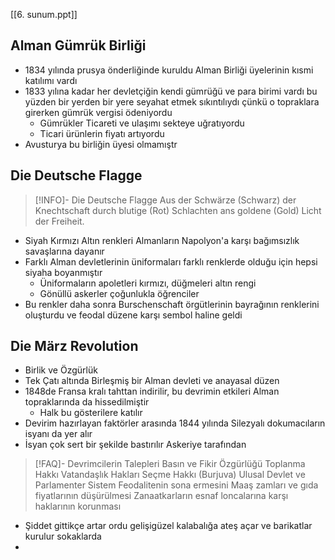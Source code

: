 [[6. sunum.ppt]]
## Alman Gümrük Birliği
- 1834 yılında prusya önderliğinde kuruldu Alman Birliği üyelerinin kısmi katılımı vardı
- 1833 yılına kadar her devletçiğin kendi gümrüğü ve para birimi vardı bu yüzden bir yerden bir yere seyahat etmek sıkıntılıydı çünkü o topraklara girerken gümrük vergisi ödeniyordu
	- Gümrükler Ticareti ve ulaşımı sekteye uğratıyordu
	- Ticari ürünlerin fiyatı artıyordu
- Avusturya bu birliğin üyesi olmamıştr
## Die Deutsche Flagge
>[!INFO]- Die Deutsche Flagge
>Aus der Schwärze (Schwarz) 
>der Knechtschaft durch blutige (Rot)
>Schlachten ans goldene (Gold) Licht der Freiheit.
- Siyah Kırmızı Altın renkleri Almanların Napolyon'a karşı bağımsızlık savaşlarına dayanır
- Farklı Alman devletlerinin üniformaları farklı renklerde olduğu için hepsi siyaha boyanmıştır
	- Üniformaların apoletleri kırmızı, düğmeleri altın rengi
	- Gönüllü askerler çoğunlukla öğrenciler
- Bu renkler daha sonra Burschenschaft örgütlerinin bayrağının renklerini oluşturdu ve feodal düzene karşı sembol haline geldi
## Die März Revolution
- Birlik ve Özgürlük
- Tek Çatı altında Birleşmiş bir Alman devleti ve anayasal düzen
- 1848de Fransa kralı tahttan indirilir, bu devrimin etkileri Alman topraklarında da hissedilmiştir
	- Halk bu gösterilere katılır
- Devirim hazırlayan faktörler arasında 1844 yılında Silezyalı dokumacıların isyanı da yer alır
- İsyan çok sert bir şekilde bastırılır Askeriye tarafından
>[!FAQ]- Devrimcilerin Talepleri
>Basın ve Fikir Özgürlüğü
>Toplanma Hakkı
>Vatandaşlık Hakları
>Seçme Hakkı (Burjuva)
>Ulusal Devlet ve Parlamenter Sistem
>Feodalitenin sona ermesini
>Maaş zamları ve gıda fiyatlarının düşürülmesi
>Zanaatkarların esnaf loncalarına karşı haklarının korunması

- Şiddet gittikçe artar ordu gelişigüzel kalabalığa ateş açar ve barikatlar kurulur sokaklarda
- 